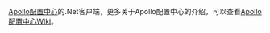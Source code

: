 [Apollo配置中心](https://github.com/ctripcorp/apollo)的.Net客户端，更多关于Apollo配置中心的介绍，可以查看[Apollo配置中心Wiki](https://github.com/ctripcorp/apollo/wiki)。
